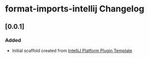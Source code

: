 <!-- Keep a Changelog guide -> https://keepachangelog.com -->

# format-imports-intellij Changelog

## [0.0.1]
### Added
- Initial scaffold created from [IntelliJ Platform Plugin Template](https://github.com/JetBrains/intellij-platform-plugin-template)
